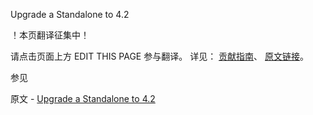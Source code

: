  Upgrade a Standalone to 4.2

 ！本页翻译征集中！

请点击页面上方 EDIT THIS PAGE 参与翻译。
详见：
[贡献指南]( https://github.com/JinMuInfo/MongoDB-Manual-zh/blob/master/CONTRIBUTING.md )、
[原文链接](  https://docs.mongodb.com/manual/release-notes/4.2-upgrade-standalone/  )。

 参见

原文 - [Upgrade a Standalone to 4.2]( https://docs.mongodb.com/manual/release-notes/4.2-upgrade-standalone/ )

